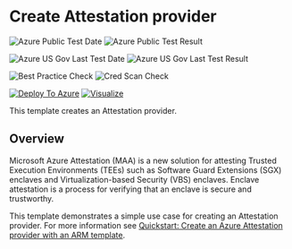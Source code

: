 # Create Attestation provider

![Azure Public Test Date](https://azurequickstartsservice.blob.core.windows.net/badges/101-attestation-provider-create/PublicLastTestDate.svg)
![Azure Public Test Result](https://azurequickstartsservice.blob.core.windows.net/badges/101-attestation-provider-create/PublicDeployment.svg)

![Azure US Gov Last Test Date](https://azurequickstartsservice.blob.core.windows.net/badges/101-attestation-provider-create/FairfaxLastTestDate.svg)
![Azure US Gov Last Test Result](https://azurequickstartsservice.blob.core.windows.net/badges/101-attestation-provider-create/FairfaxDeployment.svg)

![Best Practice Check](https://azurequickstartsservice.blob.core.windows.net/badges/101-attestation-provider-create/BestPracticeResult.svg)
![Cred Scan Check](https://azurequickstartsservice.blob.core.windows.net/badges/101-attestation-provider-create/CredScanResult.svg)

[![Deploy To Azure](https://raw.githubusercontent.com/fathym-it/azure-quickstart-templates/master/1-CONTRIBUTION-GUIDE/images/deploytoazure.svg?sanitize=true)](https://portal.azure.com/#create/Microsoft.Template/uri/https%3A%2F%2Fraw.githubusercontent.com%2Ffathym-it%2Fazure-quickstart-templates%2Fmaster%2F101-attestation-provider-create%2Fazuredeploy.json)
[![Visualize](https://raw.githubusercontent.com/fathym-it/azure-quickstart-templates/master/1-CONTRIBUTION-GUIDE/images/visualizebutton.svg?sanitize=true)](http://armviz.io/#/?load=https%3A%2F%2Fraw.githubusercontent.com%2Ffathym-it%2Fazure-quickstart-templates%2Fmaster%2F101-attestation-provider-create%2Fazuredeploy.json)

This template creates an Attestation provider.

## Overview

Microsoft Azure Attestation (MAA) is a new solution for attesting Trusted Execution Environments (TEEs) such as Software Guard Extensions (SGX) enclaves and Virtualization-based Security (VBS) enclaves. Enclave attestation is a process for verifying that an enclave is secure and trustworthy.

This template demonstrates a simple use case for creating an Attestation provider. For more information see [Quickstart: Create an Azure Attestation provider with an ARM template](https://docs.microsoft.com/azure/attestation/quickstart-template).
